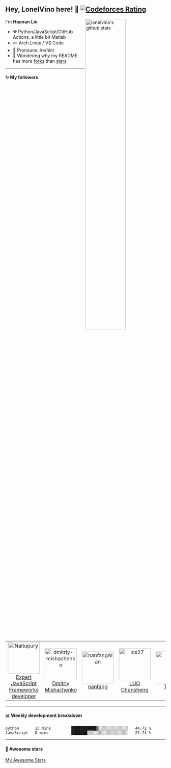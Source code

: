 ## Hey, LonelVino here! :wave: [![Codeforces Rating](https://cfrating.ihcr.top/?user=lonelvino&style=flat-square)](https://codeforces.com/profile/LonelVino)

<img align="right" alt="lonelvino's github stats" width="50%" src="https://github-readme-stats.vercel.app/api?username=LonelVino&show_icons=true">

I'm **Haonan** **Lin**

-   :hammer_and_pick: Python/JavaScript/GitHub Actions, a little bit Matlab 
-   :pencil2: Arch Linux / VS Code
-   :man: Pronouns: he/him
-   :thinking: Wondering why my README has more [forks](https://github.com/lonelvino/lonelvino/network/members) than [stars](https://github.com/lonelvino/lonelvino/stargazers)

---

#### :sparkles: My followers

<!--START_SECTION:top-followers-->
<table>
  <tr>
    <td align="center">
      <a href="https://github.com/Naitupury">
        <img src="https://avatars2.githubusercontent.com/u/87107784" width="100px;" alt="Naitupury"/>
      </a>
      <br />
      <a href="https://github.com/Naitupury">Expert JavaScript Frameworks developer</a>
    </td>
    <td align="center">
      <a href="https://github.com/dmitriy-mishachenko">
        <img src="https://avatars2.githubusercontent.com/u/77222464" width="100px;" alt="dmitriy-mishachenko"/>
      </a>
      <br />
      <a href="https://github.com/dmitriy-mishachenko">Dmitriy Mishachenko</a>
    </td>
    <td align="center">
      <a href="https://github.com/nanfangAlan">
        <img src="https://avatars2.githubusercontent.com/u/36793172" width="100px;" alt="nanfangAlan"/>
      </a>
      <br />
      <a href="https://github.com/nanfangAlan">nanfang</a>
    </td>
    <td align="center">
      <a href="https://github.com/lcs27">
        <img src="https://avatars2.githubusercontent.com/u/73965032" width="100px;" alt="lcs27"/>
      </a>
      <br />
      <a href="https://github.com/lcs27">LUO Chensheng</a>
    </td>
    <td align="center">
      <a href="https://github.com/Texive">
        <img src="https://avatars2.githubusercontent.com/u/83424417" width="100px;" alt="Texive"/>
      </a>
      <br />
      <a href="https://github.com/Texive">Texive</a>
    </td>
  </tr>
</table>
<!--END_SECTION:top-followers-->

---

#### :bar_chart: Weekly development breakdown

<!--START_SECTION:waka-->
```text
python       13 mins         ███████████▒░░░░░░░░░░░░░   44.72 % 
JavaScript   8 mins          ███████░░░░░░░░░░░░░░░░░░   27.73 % 
```
<!--END_SECTION:waka-->

---

#### :star2: Awesome stars

[My Awesome Stars](AWESOME-STARS.md)
